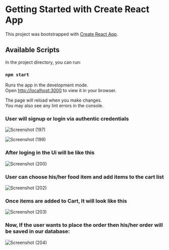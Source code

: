 # Getting Started with Create React App

This project was bootstrapped with [Create React App](https://github.com/facebook/create-react-app).

## Available Scripts

In the project directory, you can run:

### `npm start`

Runs the app in the development mode.\
Open [http://localhost:3000](http://localhost:3000) to view it in your browser.

The page will reload when you make changes.\
You may also see any lint errors in the console.


### User will signup or login via authentic credentials

![Screenshot (197)](https://github.com/ankan945/Ankan_food/assets/119874965/1c336965-70cb-48be-b39b-da315c4906c0)

![Screenshot (199)](https://github.com/ankan945/Ankan_food/assets/119874965/10f4b987-7302-447a-bf62-f9d4edbfc3f5)

### After loging in the Ui will be like this

![Screenshot (200)](https://github.com/ankan945/Ankan_food/assets/119874965/665bce3b-6e3a-4df2-a876-4a2222729dec)

### User can choose his/her food item and add items to the cart list

![Screenshot (202)](https://github.com/ankan945/Ankan_food/assets/119874965/d9f0b354-6211-4240-af05-a4cad4b9eac9)

### Once items are added to Cart, It will look like this

![Screenshot (203)](https://github.com/ankan945/Ankan_food/assets/119874965/85874b36-84da-472d-802d-523c0a2da3f7)

### Now, If the user wants to place the order then his/her order will be saved in our database:

![Screenshot (204)](https://github.com/ankan945/Ankan_food/assets/119874965/a4f73f4e-127e-4dd8-b371-c880533de991)
